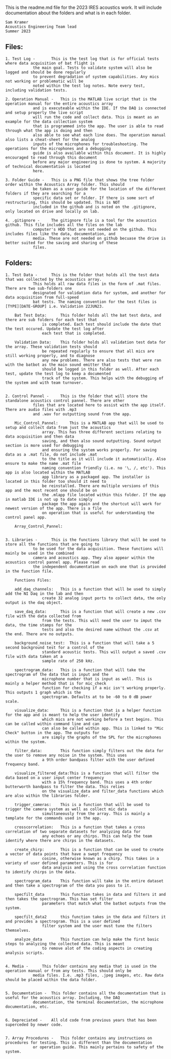 This is the readme.md file for the 2023 IRES acoustics work. It will include documentation about the folders 
and what is in each folder. 

	Sam Kramer
	Acoustics Engineering Team lead
	Summer 2023

## Files:
	1. Test Log -		This is the test log that is for official tests where data acquisition of bat flight is	
				the main goal. Tests to validate system will also be logged and should be done regularly
				to prevent degradation of system capabilities. Any mics not working or problematic will be
				noted within the test log notes. Note every test, including validation tests.

	2. Operation Manual -	This is the MATLAB live script that is the operation manual for the entire acoustics array
				and is executeable within the IDE. If the DAQ is connected and setup properly the live script
				will run the code and collect data. This is meant as an example for the data collection system
				that is programmed into the app. The user is able to read through what the app is doing and then
				also able to see what each line does. The operation manual also lists a cheat-sheet for the analog
				inputs of the microphones for troubleshooting. The operations for the microphones and a debugging 
				guide is also available within this document. It is highly encouraged to read through this document
				before any major engineering is done to system. A majority of technical documentation is located
				here.

	3. Folder Guide -	This is a PNG file that shows the tree folder order within the Acoustics Array folder. This should 
				be taken as a user guide for the location of the different folders if they are searching for a
				specific data set or folder. If there is some sort of restructuring, this should be updated. This is NOT 
				included in the github and is noted on the .gitignore, only located on drive and locally on lab.

	4. .gitignore -		The gitignore file is a tool for the acoustics github. This file includes all the files on the lab
				computer's HDD that are not needed on the github. This includes files like the data, documentation, and 
				media. These are not needed on github becuase the drive is better suited for the saving and sharing of these
				files.

## Folders:
	1. Test Data -		This is the folder that holds all the test data that was collected by the acoustics array.
				This holds all raw data files in the form of .mat files. There are two sub-folders one
				designated for validation data for system, and another for data acquisition from full-speed
				bat tests. The naming convention for the test files is [TYPE][DATE-GROUP] i.e. Validation 22JUN23.

		Bat Test Data:		This folder holds all the bat test data, and there are sub folders for each test that
					is completed. Each test should include the date that the test occured. Update the test log after
					each test that is completed.
		
		Validation Data:	This folder holds all validation test data for the array. These validation tests should
					be repeated regularly to ensure that all mics are still working properly, and to diagnose
					any new problems. There are also tests that were ran with the batbot as the main sound emitter that
					should be logged in this folder as well. After each test, update the test log to keep a documented
					track of the system. This helps with the debugging of the system and with team turnover.


	2. Control Pannel - 	This is the folder that will store the standalone acoustics control pannel. There are other 
				files that are located here to assist with the app itself. There are audio files with .mp3 
				and .wav for outputting sound from the app.
		
		Mic_Control_Pannel: 	This is a MATLAB app that will be used to setup and collect data from just the acoustics
					array. This has three different sections relating to data acquisition and then data 
					saving, and then also sound outputting. Sound output section is more used for debugging
					and ensuring the system works properly. For saving data as a .mat file, do not include .mat
					to the title as it will include it automatically. Also ensure to make the name .mat file 
					naming convention friendly (i.e. no '\, /, etc'). This app is also located within the MATLAB 
					app library as a packaged app. The installer is located in this folder too should it need to
					be reinstalled. There are multiple versions of this app and the most recent one should be on
					the .mlapp file located within this folder. If the app in matlab IDE is not up to date simply
					package the app again and the shortcut will work for newest version of the app. There is a file
					on operation that is useful for understanding the control panel app.

		Array_Control_Pannel:	

	
	3. Libraries - 		This is the functions library that will be used to store all the functions that are going to
			 	to be used for the data acquisition. These functions will mainly be used in the combined 
				camera and acoustics app. They also appear within the acoustics control pannel app. Please read
				the independent documentation on each one that is provided in the function file. 

		Functions Files:

		add_daq_channels: 	This is a function that will be used to simply add the NI Daq in the lab and then 
					create 32 analog input ports to collect data, the only output is the daq object.

		save_daq_data: 		This is a function that will create a new .csv file with the data collected from 
					from the tests. This will need the user to imput the data, the time stamps for the 
					tests and also the desired name without the .csv at the end. There are no outputs.

		background_noise_test: 	This is a function that will take a 5 second background test for a control of the 
					standard acoustic tests. This will output a saved .csv file with data taken at a 
					sample rate of 250 kHz.

		spectrogram_data:	This is a function that will take the spectrogram of the data that is input and the
					microphone number that is input as well. This is mainly a helper method that is for mic_check
					function for checking if a mic isn't working properly. This outputs 1 graph which is the
					spectrogram. Defaults at to be -60 to 0 dB power scale.
		
		visualize_data:		This is a function that is a helper function for the app and is meant to help the user identify
					which mics are not working before a test begins. This can be called within command line and can
					can also be called within app. This is linked to "Mic Check" button in the app. The outputs for 
					are simply the graphs of the SPL for the microphones within the system.

		filter_data: 		This function simply filters out the data for the user to remove any noise in the system. This uses
					a 9th order bandpass filter with the user defined frequency band.

		visualize_filtered_data:This is a function that will filter the data based on a user input center frequency 
					with a 15% frequency band. This uses a 4th order butterworth bandpass to filter the data. This relies
					on the visualize_data and filter_data functions which are also within the libraries folder. 
		
		trigger_cameras:	This is a function that will be used to trigger the camera system as well as collect mic data 
					simultaneously from the array. This is mainly a template for the commands used in the app.

		crosscorrelation:	This is a function that takes a cross correlation of two separate datasets for analyzing data for
					any echoes or any chirps. This can help the team identify where there are chirps in the datasets.

		create_chirp:		This is a function that can be used to create a vector of data points that have a swept frequency
					cosine, otherwise known as a chirp. This takes in a variety of user defined parameters. This is for
					data analysis and using the cross correlation function to identify chirps in the data.

		spectrogram_data	This function will take in the entire dataset and then take a spectrogram of the data you pass to it.

		specfilt_data		This function takes in data and filters it and then takes the spectrogram. This has set filter 
					parameters that match what the batbot outputs from the system.

		specfilt_data2 		this function takes in the data and filters it and provides a spectrogram. This is a user defined
					filter system and the user must tune the filters themselves.

		analyze_data 		This function can help make the first basic steps to analyzing the collected data. This is meant 
					to remove alot of the coding aspects in creating analysis scripts.
		

	4. Media -		This folder contains any media that is used in the operation manual or from any tests. This should only be
				media files. I.e. .mp3 files, .jpeg images, etc. Raw data should be placed within the data folder. 


	5. Documentation - 	This folder contains all the documentation that is useful for the acoustics array. Including, the DAQ
				documentation, the terminal documentation, the microphone documentation, etc.


	6. Depreciated - 	All old code from previous years that has been superceded by newer code.


	7. Array Procedures - 	This folder contains any instructions on procedures for testing. This is different than the documentation
				or operation guide. This mainly pertains to safety of the system. 
			